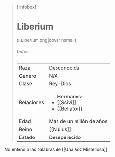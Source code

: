 > [!infobox]
> # Liberium
> ![[Liberium.png|cover hsmall]]
> ###### Datos
> |||
> | ---- | ---- |
> | Raza | Desconocida |
> | Genero | N/A |
> | Clase | Rey-Dios |
> |Relaciones|<ul>Hermanos: <li>[[Scivi]]</li><li>[[Bellator]]</li></ul>|
> |Edad| Mas de un millón de años|
> |Reino| [[Nullus]]|
> |Estado| Desaparecido|

No entendió las palabras de [[Una Voz Misteriosa]]
